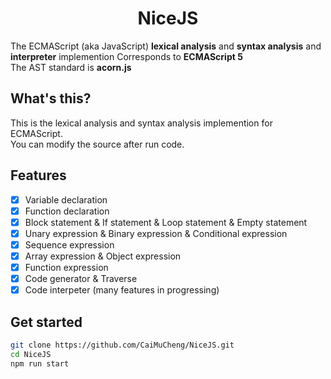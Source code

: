<h1 align="center">NiceJS</h1>
The ECMAScript (aka JavaScript) <strong>lexical analysis</strong> and <strong>syntax analysis</strong> and <strong>interpreter</strong> implemention
Corresponds to <strong>ECMAScript 5</strong> <br/>
The AST standard is <strong>acorn.js</strong>

## What's this?
This is the lexical analysis and syntax analysis implemention for ECMAScript. <br/>
You can modify the source after run code.

## Features
- [x] Variable declaration
- [x] Function declaration
- [x] Block statement & If statement & Loop statement & Empty statement
- [x] Unary expression & Binary expression & Conditional expression
- [x] Sequence expression
- [x] Array expression & Object expression
- [x] Function expression
- [x] Code generator & Traverse
- [x] Code interpeter (many features in progressing)

## Get started
```bash
git clone https://github.com/CaiMuCheng/NiceJS.git
cd NiceJS
npm run start
```